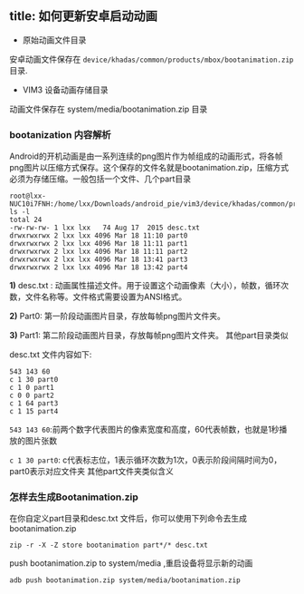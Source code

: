 title: 如何更新安卓启动动画
---

* 原始动画文件目录

安卓动画文件保存在 `device/khadas/common/products/mbox/bootanimation.zip` 目录.

* VIM3 设备动画存储目录

动画文件保存在 system/media/bootanimation.zip 目录

### bootanization 内容解析

Android的开机动画是由一系列连续的png图片作为帧组成的动画形式，将各帧png图片以压缩方式保存。这个保存的文件名就是bootanimation.zip，压缩方式必须为存储压缩。一般包括一个文件、几个part目录

```
root@lxx-NUC10i7FNH:/home/lxx/Downloads/android_pie/vim3/device/khadas/common/products/mbox/bootanimation# ls -l
total 24
-rw-rw-rw- 1 lxx lxx   74 Aug 17  2015 desc.txt
drwxrwxrwx 2 lxx lxx 4096 Mar 18 11:10 part0
drwxrwxrwx 2 lxx lxx 4096 Mar 18 11:11 part1
drwxrwxrwx 2 lxx lxx 4096 Mar 18 11:11 part2
drwxrwxrwx 2 lxx lxx 4096 Mar 18 13:41 part3
drwxrwxrwx 2 lxx lxx 4096 Mar 18 13:42 part4

```

**1)** desc.txt : 动画属性描述文件。用于设置这个动画像素（大小），帧数，循环次数，文件名称等。文件格式需要设置为ANSI格式。

**2)** Part0: 第一阶段动画图片目录，存放每帧png图片文件夹。

**3)** Part1: 第二阶段动画图片目录，存放每帧png图片文件夹。
其他part目录类似


desc.txt 文件内容如下:

```
543 143 60
c 1 30 part0
c 1 0 part1
c 0 0 part2
c 1 64 part3
c 1 15 part4

```
`543 143 60`:前两个数字代表图片的像素宽度和高度，60代表帧数，也就是1秒播放的图片张数

`c 1 30 part0`: c代表标志位，1表示循环次数为1次，0表示阶段间隔时间为0，part0表示对应文件夹 
其他part文件夹类似含义

### 怎样去生成Bootanimation.zip

在你自定义part目录和desc.txt 文件后，你可以使用下列命令去生成bootanimation.zip

```
zip -r -X -Z store bootanimation part*/* desc.txt 

``` 
push bootanimation.zip to system/media ,重启设备将显示新的动画

```
adb push bootanimation.zip system/media/bootanimation.zip

```

